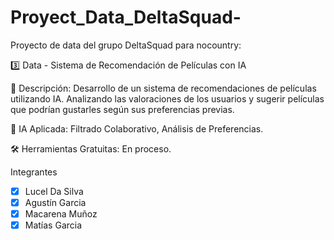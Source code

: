 # Proyect_Data_DeltaSquad-
Proyecto de data del grupo DeltaSquad para nocountry:

3️⃣ Data - Sistema de Recomendación de Películas con IA

🎥 Descripción: Desarrollo de un sistema de recomendaciones de películas utilizando IA. Analizando las valoraciones de los usuarios y sugerir películas que podrían gustarles según sus preferencias previas.

🤖 IA Aplicada: Filtrado Colaborativo, Análisis de Preferencias.

🛠️ Herramientas Gratuitas: En proceso.

Integrantes
- [X] Lucel Da Silva
- [X] Agustín Garcia
- [X] Macarena Muñoz
- [X] Matías Garcia
